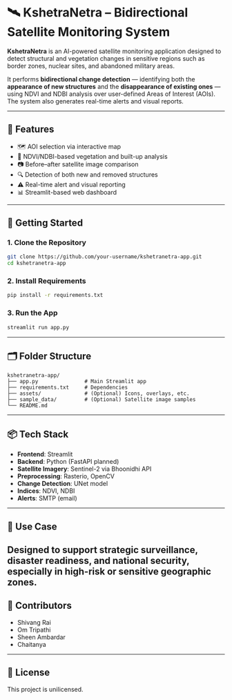 # 🛰️ KshetraNetra – Bidirectional Satellite Monitoring System

**KshetraNetra** is an AI-powered satellite monitoring application designed to detect structural and vegetation changes in sensitive regions such as border zones, nuclear sites, and abandoned military areas.

It performs **bidirectional change detection** — identifying both the **appearance of new structures** and the **disappearance of existing ones** — using NDVI and NDBI analysis over user-defined Areas of Interest (AOIs). The system also generates real-time alerts and visual reports.

---

## 🔧 Features

- 🗺️ AOI selection via interactive map
- 🌱 NDVI/NDBI-based vegetation and built-up analysis
- 📷 Before–after satellite image comparison
- 🔍 Detection of both new and removed structures
- ⚠️ Real-time alert and visual reporting
- 📊 Streamlit-based web dashboard

---

## 🚀 Getting Started

### 1. Clone the Repository
```bash
git clone https://github.com/your-username/kshetranetra-app.git
cd kshetranetra-app
```

### 2. Install Requirements
```bash
pip install -r requirements.txt
```

### 3. Run the App
```bash
streamlit run app.py
```

---

## 🗂️ Folder Structure

```
kshetranetra-app/
├── app.py               # Main Streamlit app
├── requirements.txt     # Dependencies
├── assets/              # (Optional) Icons, overlays, etc.
├── sample_data/         # (Optional) Satellite image samples
└── README.md
```

---

## 📦 Tech Stack

- **Frontend**: Streamlit
- **Backend**: Python (FastAPI planned)
- **Satellite Imagery**: Sentinel-2 via Bhoonidhi API
- **Preprocessing**: Rasterio, OpenCV
- **Change Detection**: UNet model
- **Indices**: NDVI, NDBI
- **Alerts**: SMTP (email)

---
## 📍 Use Case
Designed to support **strategic surveillance**, **disaster readiness**, and **national security**, especially in high-risk or sensitive geographic zones.
---

## 🧠 Contributors
- Shivang Rai  
- Om Tripathi 
- Sheen Ambardar 
- Chaitanya
---

## 📜 License
This project is unilicensed.
